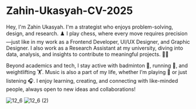 # Zahin-Ukasyah-CV-2025
Hey, I'm Zahin Ukasyah. I'm a strategist who enjoys problem-solving, design, and research. ♟️ I play chess, where every move requires precision—just like in my work as a Frontend Developer, UI/UX Designer, and Graphic Designer. I also work as a Research Assistant at my university, diving into data, analysis, and insights to contribute to meaningful projects. 🧑‍💻

Beyond academics and tech, I stay active with badminton 🏸, running 🏃, and weightlifting 🏋️. Music is also a part of my life, whether I’m playing 🎹 or just listening 🎧. I enjoy learning, creating, and connecting with like-minded people, always open to new ideas and collaborations!

![12_6](https://github.com/user-attachments/assets/837c8022-5f24-482a-8768-dc9caecd648d)
![12_6 (2)](https://github.com/user-attachments/assets/58f0210a-cbfc-4eff-b9ba-ac8497c12e0a)






